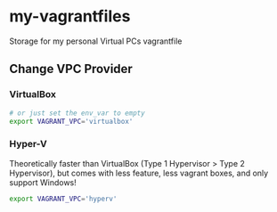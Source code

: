 # my-vagrantfiles
Storage for my personal Virtual PCs vagrantfile

## Change VPC Provider

### VirtualBox
```bash
# or just set the env_var to empty
export VAGRANT_VPC='virtualbox'
```

### Hyper-V
Theoretically faster than VirtualBox (Type 1 Hypervisor > Type 2 Hypervisor), but comes with less feature, less vagrant boxes, and only support Windows!

```bash
export VAGRANT_VPC='hyperv'
```